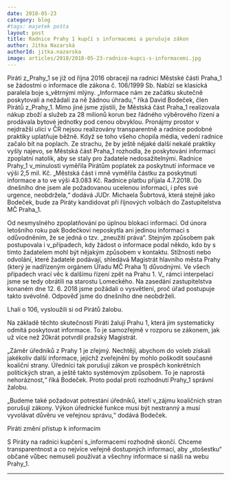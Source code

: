 ```yaml
---
date: 2018-05-23
category: blog
#tags: majetek pošta
layout: post
title: Radnice Prahy 1 kupčí s informacemi a porušuje zákon
author: Jitka Nazarská
authorId: jitka.nazarska
image: articles/2018/2018-05-23-radnice-kupci-s-informacemi.jpg
---
```


Piráti  z_Prahy_1 se již od října 2016 obracejí na radnici Městské části
Praha_1 se žádostmi o informace dle zákona č. 106/1999 Sb. Nabízí se
klasická paralela boje s_větrnými mlýny.
„Informace nám ze začátku skutečně poskytovali a nežádali za ně žádnou
úhradu,“ říká David Bodeček, člen Pirátů z_Prahy_1.  Mimo jiné jsme
zjistili, že Městská část Praha_1 realizovala nákup zboží a služeb za 28
milionů korun bez řádného výběrového řízení a prodávala bytové jednotky pod
cenou obvyklou. Pronájmy prostor v nejdražší ulici v ČR nejsou realizovány
transparentně a radnice podobné praktiky uplatňuje běžně.
Když se toho všeho chopila média, vedení radnice začalo bít na poplach.
Ze strachu, že by ještě nějaké další nekalé praktiky vyšly najevo, se
Městská část Praha_1 rozhodla, že poskytování informací zpoplatní natolik,
aby se staly pro žadatele nedosažitelnými.
Radnice Prahy_1 v_minulosti vyměřila Pirátům poplatek za poskytnutí
informace ve výši 2,5 mil. Kč.
„Městská část i mně vyměřila částku za poskytnutí informace a to ve výši
43.083 Kč. Radnice platbu přijala 4.7.2018. Do dnešního dne jsem ale
požadovanou ucelenou informaci, i přes své urgence, neobdržela,“ dodává
JUDr. Michaela Šubrtová, která stejně jako Bodeček, bude za Piráty
kandidovat při říjnových volbách do Zastupitelstva MČ Praha_1.

Od nesmyslného zpoplatňování po úplnou blokaci informací.
Od února letošního roku pak  Bodečkovi neposkytla ani jedinou informaci s
odůvodněním, že se jedná o tzv. „zneužití práva“.  Stejným způsobem pak 
postupovala i v_případech, kdy žádost o informace podal někdo, kdo by s
tímto žadatelem mohl být nějakým způsobem v kontaktu.
Stížnosti nebo odvolání, které žadatelé podávají, shledává Magistrát
hlavního města Prahy (který je nadřízeným orgánem Úřadu MČ Praha 1)
důvodnými. Ve všech případech vrací věc k dalšímu řízení zpět na Prahu 1. V_
rámci interpelací jsme se tedy obrátili na starostu Lomeckého. Na zasedání
zastupitelstva konaném dne 12. 6. 2018 jsme požádali o vysvětlení, proč úřad
postupuje takto svévolně.  Odpověď jsme do dnešního dne neobdrželi.

Lhali o 106, vysloužili si od Pirátů žalobu.

Na základě těchto skutečností Piráti žalují Prahu 1, která jim systematicky
odmítá poskytovat informace. To je samozřejmě v rozporu se zákonem, jak už
více než 20krát potvrdil pražský Magistrát.

„Záměr úředníků z Prahy 1 je zřejmý. Nechtějí, abychom do voleb získali
jakékoliv další informace, jejichž zveřejnění by mohlo poškodit současné
koaliční strany. Úředníci tak porušují zákon ve prospěch konkrétních
politických stran, a ještě takto systémovým způsobem. To je naprostá
nehoráznost,“ říká Bodeček. Proto podal proti rozhodnutí Prahy_1 správní
žalobu.

„Budeme také požadovat potrestání úředníků,  kteří v_zájmu koaličních stran
porušují zákony. Výkon úřednické funkce musí být nestranný a musí vyvolávat
důvěru ve veřejnou správu,“ dodává Bodeček.

Piráti změní přístup k informacím

S  Piráty na radnici  kupčení s_informacemi rozhodně skončí. Chceme
transparentnost a co nejvíce veřejně dostupných informací, aby „stošestku“
občané vůbec nemuseli používat a všechny informace si našli na webu Prahy_1.




- - -
